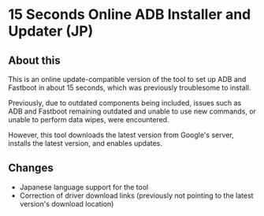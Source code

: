 # 15 Seconds Online ADB Installer and Updater (JP)
## About this
This is an online update-compatible version of the tool to set up ADB and Fastboot in about 15 seconds, which was previously troublesome to install.

Previously, due to outdated components being included, issues such as ADB and Fastboot remaining outdated and unable to use new commands, or unable to perform data wipes, were encountered.

However, this tool downloads the latest version from Google's server, installs the latest version, and enables updates.
## Changes
- Japanese language support for the tool
- Correction of driver download links (previously not pointing to the latest version's download location)
